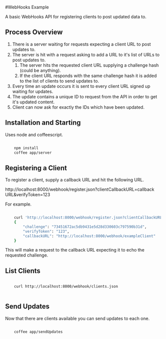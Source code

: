 #WebHooks Example

A basic WebHooks API for registering clients to post updated data to.

## Process Overview
1. There is a server waiting for requests expecting a client URL to post updates to.
2. The server is hit with a request asking to add a URL to it's list of URLs to post updates to.
	1. The server hits the requested client URL supplying a challenge hash (could be anything).
	2. If the client URL responds with the same challenge hash it is added to the list of clients to send updates to.
3. Every time an update occurs it is sent to every client URL signed up waiting for updates.
4. The update contains a unique ID to request from the API in order to get it's updated content.
5. Client can now ask for exactly the IDs which have been updated.

## Installation and Starting

Uses node and coffeescript.

```bash

	npm install
	coffee app/server

```

## Registering a Client

To register a client, supply a callback URL and hit the following URL.

http://localhost:8000/webhook/register.json?clientCallbackURL=callback URL&verifyToken=123

For example.

```bash

	curl 'http://localhost:8000/webhook/register.json?clientCallbackURL=http%3A%2%2Flocalhost%3A8000%2Fwebhook%2FexampleClient&verifyToken=123'
	{
  		"challenge": "73451672ac5db9431e5d28d330603c797590b31d",
  		"verifyToken": "123",
  		"callbackURL": "http://localhost:8000/webhook/exampleClient"
	}

```

This will make a request to the callback URL expecting it to echo the requested challenge.

## List Clients

```bash

	curl http://localhost:8000/webhook/clients.json
	
```

## Send Updates

Now that there are clients available you can send updates to each one.

```bash

	coffee app/sendUpdates

```